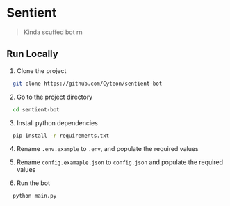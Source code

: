 # Sentient
> Kinda scuffed bot rn

## Run Locally

1. Clone the project

```bash
  git clone https://github.com/Cyteon/sentient-bot
```

2. Go to the project directory

```bash
  cd sentient-bot
```

3. Install python dependencies

```bash
  pip install -r requirements.txt
```

4. Rename `.env.example` to `.env`, and populate the required values
5. Rename `config.examaple.json` to `config.json` and populate the required values

6. Run the bot

```bash
  python main.py
```
